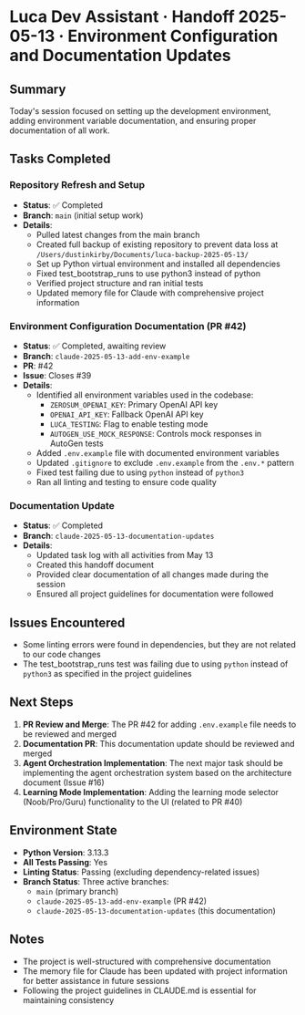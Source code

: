 # Luca Dev Assistant · Handoff 2025-05-13 · Environment Configuration and Documentation Updates

## Summary

Today's session focused on setting up the development environment, adding environment variable documentation, and ensuring proper documentation of all work.

## Tasks Completed

### Repository Refresh and Setup

- **Status**: ✅ Completed
- **Branch**: `main` (initial setup work)
- **Details**:
  - Pulled latest changes from the main branch
  - Created full backup of existing repository to prevent data loss at `/Users/dustinkirby/Documents/luca-backup-2025-05-13/`
  - Set up Python virtual environment and installed all dependencies
  - Fixed test_bootstrap_runs to use python3 instead of python
  - Verified project structure and ran initial tests
  - Updated memory file for Claude with comprehensive project information

### Environment Configuration Documentation (PR #42)

- **Status**: ✅ Completed, awaiting review
- **Branch**: `claude-2025-05-13-add-env-example`
- **PR**: #42
- **Issue**: Closes #39
- **Details**:
  - Identified all environment variables used in the codebase:
    - `ZEROSUM_OPENAI_KEY`: Primary OpenAI API key
    - `OPENAI_API_KEY`: Fallback OpenAI API key
    - `LUCA_TESTING`: Flag to enable testing mode
    - `AUTOGEN_USE_MOCK_RESPONSE`: Controls mock responses in AutoGen tests
  - Added `.env.example` file with documented environment variables
  - Updated `.gitignore` to exclude `.env.example` from the `.env.*` pattern
  - Fixed test failing due to using `python` instead of `python3`
  - Ran all linting and testing to ensure code quality

### Documentation Update

- **Status**: ✅ Completed
- **Branch**: `claude-2025-05-13-documentation-updates`
- **Details**:
  - Updated task log with all activities from May 13
  - Created this handoff document
  - Provided clear documentation of all changes made during the session
  - Ensured all project guidelines for documentation were followed

## Issues Encountered

- Some linting errors were found in dependencies, but they are not related to our code changes
- The test_bootstrap_runs test was failing due to using `python` instead of `python3` as specified in the project guidelines

## Next Steps

1. **PR Review and Merge**: The PR #42 for adding `.env.example` file needs to be reviewed and merged
2. **Documentation PR**: This documentation update should be reviewed and merged
3. **Agent Orchestration Implementation**: The next major task should be implementing the agent orchestration system based on the architecture document (Issue #16)
4. **Learning Mode Implementation**: Adding the learning mode selector (Noob/Pro/Guru) functionality to the UI (related to PR #40)

## Environment State

- **Python Version**: 3.13.3
- **All Tests Passing**: Yes
- **Linting Status**: Passing (excluding dependency-related issues)
- **Branch Status**: Three active branches:
  - `main` (primary branch)
  - `claude-2025-05-13-add-env-example` (PR #42)
  - `claude-2025-05-13-documentation-updates` (this documentation)

## Notes

- The project is well-structured with comprehensive documentation
- The memory file for Claude has been updated with project information for better assistance in future sessions
- Following the project guidelines in CLAUDE.md is essential for maintaining consistency